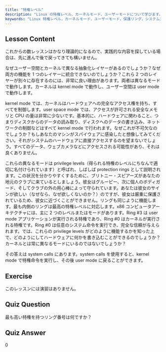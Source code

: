 ```yaml
---
title: "特権レベル"
description: "Linux の特権レベル、カーネルモード、ユーザーモードについて学びます。保護リングとシステムコールを理解し、安全なハードウェアアクセスを実現します。Linux の学習を始めましょう！"
keywords: "Linux 特権レベル，カーネルモード，ユーザーモード，保護リング，システムコール，Linux セキュリティ，初心者 Linux, Linux チュートリアル"
---
```


## Lesson Content

これからの数レッスンはかなり理論的になるので、実践的な内容を探している場合は、先に進んで後で戻ってきても構いません。

なぜユーザー空間とカーネルで異なる抽象化レイヤーがあるのでしょうか？なぜ両方の機能を 1 つのレイヤーに統合できないのでしょうか？これら 2 つのレイヤーが別々に存在するのには、非常に良い理由があります。両者は異なるモードで動作します。カーネルは kernel mode で動作し、ユーザー空間は user mode で動作します。

kernel mode では、カーネルはハードウェアへの完全なアクセス権を持ち、すべてを制御します。user space mode では、アクセスが許可される安全なメモリと CPU の量は非常に少ないです。基本的に、ハードウェアに関わること、つまりディスクからのデータの読み取り、ディスクへのデータの書き込み、ネットワークの制御などはすべて kernel mode で行われます。なぜこれが不可欠なのでしょうか？もしあなたのマシンがスパイウェアに感染したと想像してみてください。それがシステムのハードウェアに直接アクセスするのを望まないでしょう。すべてのデータ、ウェブカメラなどにアクセスされる可能性があり、それは良くありません。

これらの異なるモードは privilege levels（得られる特権のレベルにちなんで適切に名付けられています）と呼ばれ、しばしば protection rings として説明されます。この状況を分かりやすくするために、ブリトニー・スピアーズがあなたの地元のクラブに来ているとしましょう。彼女はグルーピー、次に個人のボディガード、そしてクラブの外の用心棒によって守られています。あなたは彼女のサインが欲しい（なぜなら、なぜ欲しくないのか？）のですが、彼女は厳重に保護されているため、彼女に近づくことができません。リングも同じように機能します。最も内側のリングは最高の特権レベルに対応します。x86 コンピュータアーキテクチャには、主に 2 つのレベルまたはモードがあります。Ring #3 は user mode アプリケーションが実行される特権であり、Ring #0 はカーネルが実行される特権です。Ring #0 は任意のシステム命令を実行でき、完全な信頼が与えられます。では、これらの privilege levels がどのように機能するかを知った上で、どのようにしてハードウェアに何かを書き込むことができるのでしょうか？カーネルとは常に異なるモードにいるのではないでしょうか？

その答えは system calls にあります。system calls を使用すると、kernel mode で特権命令を実行し、その後 user mode に戻ることができます。

## Exercise

このレッスンには演習はありません。

## Quiz Question

最も高い特権を持つリング番号は何ですか？

## Quiz Answer

0
